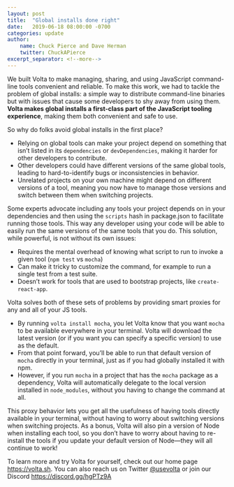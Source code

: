 ```yaml
---
layout: post
title:  "Global installs done right"
date:   2019-06-18 08:00:00 -0700
categories: update
author: 
    name: Chuck Pierce and Dave Herman
    twitter: ChuckAPierce
excerpt_separator: <!--more-->
---
```


We built Volta to make managing, sharing, and using JavaScript command-line tools convenient and reliable. To make this work, we had to tackle the problem of global installs: a simple way to distribute command-line binaries but with issues that cause some developers to shy away from using them. **Volta makes global installs a first-class part of the JavaScript tooling experience**, making them both convenient and safe to use.
<!--more-->

So why do folks avoid global installs in the first place?

- Relying on global tools can make your project depend on something that isn’t listed in its `dependencies` or `devDependencies`, making it harder for other developers to contribute.
- Other developers could have different versions of the same global tools, leading to hard-to-identify bugs or inconsistencies in behavior.
- Unrelated projects on your own machine might depend on different versions of a tool, meaning you now have to manage those versions and switch between them when switching projects.

Some experts advocate including any tools your project depends on in your dependencies and then using the `scripts` hash in package.json to facilitate running those tools. This way any developer using your code will be able to easily run the same versions of the same tools that you do. This solution, while powerful, is not without its own issues:

- Requires the mental overhead of knowing what script to run to invoke a given tool (`npm test` vs `mocha`)
- Can make it tricky to customize the command, for example to run a single test from a test suite.
- Doesn’t work for tools that are used to bootstrap projects, like `create-react-app`.

Volta solves both of these sets of problems by providing smart proxies for any and all of your JS tools.

- By running `volta install mocha`, you let Volta know that you want `mocha` to be available everywhere in your terminal. Volta will download the latest version (or if you want you can specify a specific version) to use as the default.
- From that point forward, you’ll be able to run that default version of `mocha` directly in your terminal, just as if you had globally installed it with npm.
- However, if you run `mocha` in a project that has the `mocha` package as a dependency, Volta will automatically delegate to the local version installed in `node_modules`, without you having to change the command at all.

This proxy behavior lets you get all the usefulness of having tools directly available in your terminal, without having to worry about switching versions when switching projects. As a bonus, Volta will also pin a version of Node when installing each tool, so you don’t have to worry about having to re-install the tools if you update your default version of Node—they will all continue to work!

To learn more and try Volta for yourself, check out our home page <https://volta.sh>. You can also reach us on Twitter [@usevolta](https://twitter.com/usevolta) or join our Discord <https://discord.gg/hgPTz9A>
